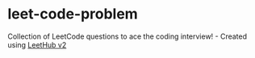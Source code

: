 # leet-code-problem
Collection of LeetCode questions to ace the coding interview! - Created using [LeetHub v2](https://github.com/arunbhardwaj/LeetHub-2.0)
